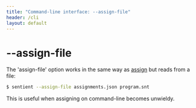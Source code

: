 ```yaml
---
title: "Command-line interface: --assign-file"
header: /cli
layout: default
---
```

# \-\-assign-file

The 'assign-file' option works in the same way as [assign](./assign) but reads
from a file:

```bash
$ sentient --assign-file assignments.json program.snt
```

This is useful when assigning on command-line becomes unwieldy.
